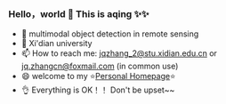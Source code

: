 ### Hello，world 👋 This is aqing ✨✨
  
- 🔭 multimodal object detection in remote sensing
- 🌱 Xi'dian university
- 📫 How to reach me: jqzhang_2@stu.xidian.edu.cn or jq.zhangcn@foxmail.com (in common use)
- 😄 welcome to my ⭐[Personal Homepage](https://icey-zhang.github.io)⭐
- 👌 Everything is OK！！ Don't be upset~~





<!--
**icey-zhang/icey-zhang** is a ✨ _special_ ✨ repository because its `README.md` (this file) appears on your GitHub profile.

Here are some ideas to get you started:

- 🔭 I’m currently working on ...
- 🌱 I’m currently learning ...
- 👯 I’m looking to collaborate on ...
- 🤔 I’m looking for help with ...
- 💬 Ask me about ...
- 📫 How to reach me: ...
- 😄 Pronouns: ...
- ⚡ Fun fact: ...
-->




